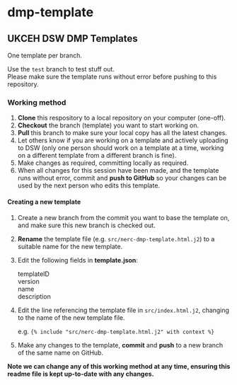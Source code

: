 # dmp-template
## UKCEH DSW DMP Templates
One template per branch.

Use the ``test`` branch to test stuff out.  
Please make sure the template runs without error before pushing to this repository.

### Working method
1. **Clone** this respository to a local repository on your computer (one-off).
2. **Checkout** the branch (template) you want to start working on.
3. **Pull** this branch to make sure your local copy has all the latest changes.
4. Let others know if you are working on a template and actively uploading to DSW (only one person should work on a template at a time, working on a different template from a different branch is fine).
5. Make changes as required, committing locally as required.
6. When all changes for this session have been made, and the template runs without error, commit and **push to GitHub** so your changes can be used by the next person who edits this template.

#### Creating a new template
1. Create a new branch from the commit you want to base the template on, and make sure this new branch is checked out.
2. **Rename** the template file (e.g. ``src/nerc-dmp-template.html.j2``) to a suitable name for the new template.
3. Edit the following fields in **template.json**:

    templateID  
    version  
    name  
    description

4. Edit the line referencing the template file in ``src/index.html.j2``, changing to the name of the new template file.

    e.g. ``{% include "src/nerc-dmp-template.html.j2" with context %}``
    
5. Make any changes to the template, **commit** and **push** to a new branch of the same name on GitHub.

**Note we can change any of this working method at any time, ensuring this readme file is kept up-to-date with any changes.**
